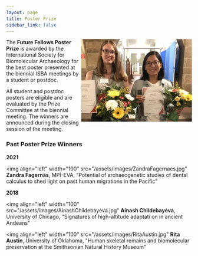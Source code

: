 ```yaml
---
layout: page
title: Poster Prize
sidebar_link: false
---
```


<img align="right" width="300" src="/assets/images/PosterPrize2018.png">
The <b>Future Fellows Poster Prize</b> is awarded by the International Society for Biomolecular Archaeology for the best poster presented at the
biennial ISBA meetings by a student or postdoc. 

All student and postdoc posters are eligible and are evaluated by the Prize Committee at the biennial meeting. The winners are 
announced during the closing session of the meeting.

### Past Poster Prize Winners

<b>2021</b>

<img align="left" width="100" src="/assets/images/ZandraFagernaes.jpg" 
<b>Zandra Fagernäs</b>, MPI-EVA, "Potential of archaeogenetic studies of dental calculus to shed light on past human migrations in the Pacific"
<br clear="left">

<b>2018</b>

<img align="left" width="100" src="/assets/images/AinashChildebayeva.jpg" 
<b>Ainash Childebayeva</b>, University of Chicago, "Signatures of high-altitude adaptati on in ancient Andeans"
<br clear="left">

<img align="left" width="100" src="/assets/images/RitaAustin.jpg" 
<b>Rita Austin</b>, University of Oklahoma, "Human skeletal remains and biomolecular preservation at the Smithsonian Natural History Museum"
<br clear="left">
